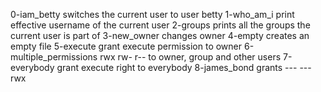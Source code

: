 0-iam_betty switches the current user to user betty
1-who_am_i print effective username of the current user
2-groups prints all the groups the current user is  part of
3-new_owner changes owner
4-empty creates an empty file
5-execute grant execute permission to owner
6-multiple_permissions rwx rw- r-- to owner, group and other users
7-everybody grant execute right to everybody
8-james_bond grants --- --- rwx
